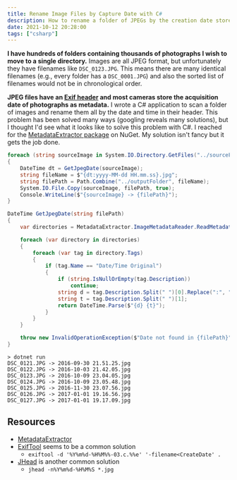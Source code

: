 ```yaml
---
title: Rename Image Files by Capture Date with C#
description: How to rename a folder of JPEGs by the creation date stored in their metadata
date: 2021-10-12 20:28:00
tags: ["csharp"]
---
```




**I have hundreds of folders containing thousands of photographs I wish to move to a single directory.** Images are all JPEG format, but unfortunately they have filenames like `DSC_0123.JPG`. This means there are many identical filenames (e.g., every folder has a `DSC_0001.JPG`) and also the sorted list of filenames would not be in chronological order.

**JPEG files have an [Exif header](https://en.wikipedia.org/wiki/Exif) and most cameras store the acquisition date of photographs as metadata.** I wrote a C# application to scan a folder of images and rename them all by the date and time in their header. This problem has been solved many ways (googling reveals many solutions), but I thought I'd see what it looks like to solve this problem with C#. I reached for the [MetadataExtractor package](https://www.nuget.org/packages/MetadataExtractor/) on NuGet. My solution isn't fancy but it gets the job done.

```cs
foreach (string sourceImage in System.IO.Directory.GetFiles("../sourceFolder", "*.jpg"))
{
    DateTime dt = GetJpegDate(sourceImage);
    string fileName = $"{dt:yyyy-MM-dd HH.mm.ss}.jpg";
    string filePath = Path.Combine("../outputFolder", fileName);
    System.IO.File.Copy(sourceImage, filePath, true);
    Console.WriteLine($"{sourceImage} -> {filePath}");
}

DateTime GetJpegDate(string filePath)
{
    var directories = MetadataExtractor.ImageMetadataReader.ReadMetadata(filePath);

    foreach (var directory in directories)
    {
        foreach (var tag in directory.Tags)
        {
            if (tag.Name == "Date/Time Original")
            {
                if (string.IsNullOrEmpty(tag.Description))
                    continue;
                string d = tag.Description.Split(" ")[0].Replace(":", "-");
                string t = tag.Description.Split(" ")[1];
                return DateTime.Parse($"{d} {t}");
            }
        }
    }

    throw new InvalidOperationException($"Date not found in {filePath}");
}
```

```text
> dotnet run
DSC_0121.JPG -> 2016-09-30 21.51.25.jpg
DSC_0122.JPG -> 2016-10-03 21.42.05.jpg
DSC_0123.JPG -> 2016-10-09 23.04.05.jpg
DSC_0124.JPG -> 2016-10-09 23.05.48.jpg
DSC_0125.JPG -> 2016-11-30 23.07.56.jpg
DSC_0126.JPG -> 2017-01-01 19.16.56.jpg
DSC_0127.JPG -> 2017-01-01 19.17.09.jpg
```

## Resources
* [MetadataExtractor](https://www.nuget.org/packages/MetadataExtractor/)
* [ExifTool](https://exiftool.org/) seems to be a common solution
  * `exiftool -d '%Y%m%d-%H%M%%-03.c.%%e' '-filename<CreateDate' .`
* [JHead](https://www.sentex.ca/~mwandel/jhead/) is another common solution
  * `jhead -n%Y%m%d-%H%M%S *.jpg`